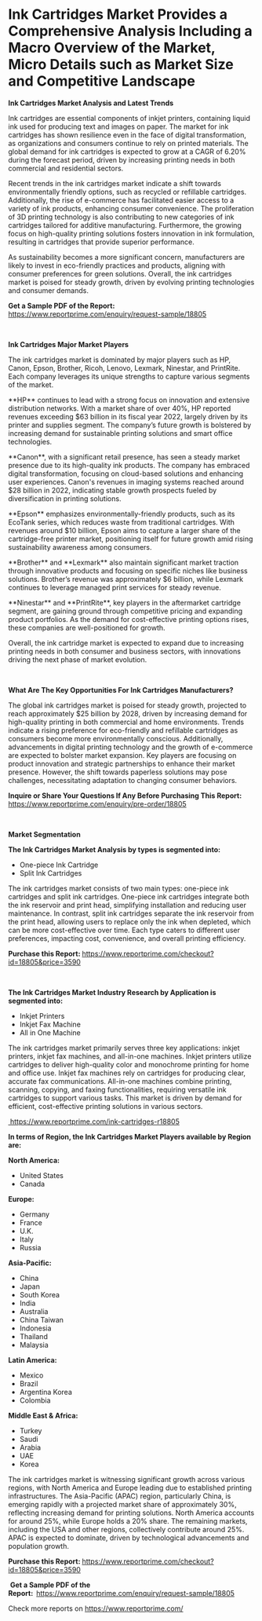 <p><h1>Ink Cartridges Market Provides a Comprehensive Analysis Including a Macro Overview of the Market, Micro Details such as Market Size and Competitive Landscape</h1></p><p><strong>Ink Cartridges Market Analysis and Latest Trends</strong></p>
<p><p>Ink cartridges are essential components of inkjet printers, containing liquid ink used for producing text and images on paper. The market for ink cartridges has shown resilience even in the face of digital transformation, as organizations and consumers continue to rely on printed materials. The global demand for ink cartridges is expected to grow at a CAGR of 6.20% during the forecast period, driven by increasing printing needs in both commercial and residential sectors.</p><p>Recent trends in the ink cartridges market indicate a shift towards environmentally friendly options, such as recycled or refillable cartridges. Additionally, the rise of e-commerce has facilitated easier access to a variety of ink products, enhancing consumer convenience. The proliferation of 3D printing technology is also contributing to new categories of ink cartridges tailored for additive manufacturing. Furthermore, the growing focus on high-quality printing solutions fosters innovation in ink formulation, resulting in cartridges that provide superior performance.</p><p>As sustainability becomes a more significant concern, manufacturers are likely to invest in eco-friendly practices and products, aligning with consumer preferences for green solutions. Overall, the ink cartridges market is poised for steady growth, driven by evolving printing technologies and consumer demands.</p></p>
<p><strong>Get a Sample PDF of the Report:&nbsp;</strong> <a href="https://www.reportprime.com/enquiry/request-sample/18805?utm_campaign=3074&utm_medium=2&utm_source=Github&utm_content=ia&utm_term=19032025&utm_id=ink-cartridges">https://www.reportprime.com/enquiry/request-sample/18805</a></p>
<p>&nbsp;</p>
<p><strong>Ink Cartridges Major Market Players</strong></p>
<p><p>The ink cartridges market is dominated by major players such as HP, Canon, Epson, Brother, Ricoh, Lenovo, Lexmark, Ninestar, and PrintRite. Each company leverages its unique strengths to capture various segments of the market.</p><p>**HP** continues to lead with a strong focus on innovation and extensive distribution networks. With a market share of over 40%, HP reported revenues exceeding $63 billion in its fiscal year 2022, largely driven by its printer and supplies segment. The company’s future growth is bolstered by increasing demand for sustainable printing solutions and smart office technologies.</p><p>**Canon**, with a significant retail presence, has seen a steady market presence due to its high-quality ink products. The company has embraced digital transformation, focusing on cloud-based solutions and enhancing user experiences. Canon's revenues in imaging systems reached around $28 billion in 2022, indicating stable growth prospects fueled by diversification in printing solutions.</p><p>**Epson** emphasizes environmentally-friendly products, such as its EcoTank series, which reduces waste from traditional cartridges. With revenues around $10 billion, Epson aims to capture a larger share of the cartridge-free printer market, positioning itself for future growth amid rising sustainability awareness among consumers.</p><p>**Brother** and **Lexmark** also maintain significant market traction through innovative products and focusing on specific niches like business solutions. Brother’s revenue was approximately $6 billion, while Lexmark continues to leverage managed print services for steady revenue.</p><p>**Ninestar** and **PrintRite**, key players in the aftermarket cartridge segment, are gaining ground through competitive pricing and expanding product portfolios. As the demand for cost-effective printing options rises, these companies are well-positioned for growth.</p><p>Overall, the ink cartridge market is expected to expand due to increasing printing needs in both consumer and business sectors, with innovations driving the next phase of market evolution.</p></p>
<p>&nbsp;</p>
<p><strong>What Are The Key Opportunities For Ink Cartridges Manufacturers?</strong></p>
<p><p>The global ink cartridges market is poised for steady growth, projected to reach approximately $25 billion by 2028, driven by increasing demand for high-quality printing in both commercial and home environments. Trends indicate a rising preference for eco-friendly and refillable cartridges as consumers become more environmentally conscious. Additionally, advancements in digital printing technology and the growth of e-commerce are expected to bolster market expansion. Key players are focusing on product innovation and strategic partnerships to enhance their market presence. However, the shift towards paperless solutions may pose challenges, necessitating adaptation to changing consumer behaviors.</p></p>
<p><strong>Inquire or Share Your Questions If Any Before Purchasing This Report:</strong> <a href="https://www.reportprime.com/enquiry/pre-order/18805?utm_campaign=3074&utm_medium=2&utm_source=Github&utm_content=ia&utm_term=19032025&utm_id=ink-cartridges">https://www.reportprime.com/enquiry/pre-order/18805</a></p>
<p>&nbsp;</p>
<p><strong>Market Segmentation</strong></p>
<p><strong>The Ink Cartridges Market Analysis by types is segmented into:</strong></p>
<p><ul><li>One-piece Ink Cartridge</li><li>Split Ink Cartridges</li></ul></p>
<p><p>The ink cartridges market consists of two main types: one-piece ink cartridges and split ink cartridges. One-piece ink cartridges integrate both the ink reservoir and print head, simplifying installation and reducing user maintenance. In contrast, split ink cartridges separate the ink reservoir from the print head, allowing users to replace only the ink when depleted, which can be more cost-effective over time. Each type caters to different user preferences, impacting cost, convenience, and overall printing efficiency.</p></p>
<p><strong>Purchase this Report:&nbsp;</strong><a href="https://www.reportprime.com/checkout?id=18805&price=3590&utm_campaign=3074&utm_medium=2&utm_source=Github&utm_content=ia&utm_term=19032025&utm_id=ink-cartridges">https://www.reportprime.com/checkout?id=18805&price=3590</a></p>
<p>&nbsp;</p>
<p><strong>The Ink Cartridges Market Industry Research by Application is segmented into:</strong></p>
<p><ul><li>Inkjet Printers</li><li>Inkjet Fax Machine</li><li>All in One Machine</li></ul></p>
<p><p>The ink cartridges market primarily serves three key applications: inkjet printers, inkjet fax machines, and all-in-one machines. Inkjet printers utilize cartridges to deliver high-quality color and monochrome printing for home and office use. Inkjet fax machines rely on cartridges for producing clear, accurate fax communications. All-in-one machines combine printing, scanning, copying, and faxing functionalities, requiring versatile ink cartridges to support various tasks. This market is driven by demand for efficient, cost-effective printing solutions in various sectors.</p></p>
<p><a href="https://www.reportprime.com/ink-cartridges-r18805?utm_campaign=3074&utm_medium=2&utm_source=Github&utm_content=ia&utm_term=19032025&utm_id=ink-cartridges">&nbsp;https://www.reportprime.com/ink-cartridges-r18805</a></p>
<p><strong>In terms of Region, the Ink Cartridges Market Players available by Region are:</strong></p>
<p>
    <p> <strong> North America: </strong>
        <ul>
            <li>United States</li>
            <li>Canada</li>
        </ul>
        </p> 
    <p> <strong> Europe: </strong>
        <ul>
            <li>Germany</li>
            <li>France</li>
            <li>U.K.</li>
            <li>Italy</li>
            <li>Russia</li>
        </ul>
        </p> 
    <p> <strong> Asia-Pacific: </strong>
        <ul>
            <li>China</li>
            <li>Japan</li>
            <li>South Korea</li>
            <li>India</li>
            <li>Australia</li>
            <li>China Taiwan</li>
            <li>Indonesia</li>
            <li>Thailand</li>
            <li>Malaysia</li>
        </ul>
        </p> 
    <p> <strong> Latin America: </strong>
        <ul>
            <li>Mexico</li>
            <li>Brazil</li>
            <li>Argentina Korea</li>
            <li>Colombia</li>
        </ul>
        </p> 
    <p> <strong> Middle East & Africa: </strong>
        <ul>
            <li>Turkey</li>
            <li>Saudi</li>
            <li>Arabia</li>
            <li>UAE</li>
            <li>Korea</li>
        </ul>
    </p>
    </p>
<p><p>The ink cartridges market is witnessing significant growth across various regions, with North America and Europe leading due to established printing infrastructures. The Asia-Pacific (APAC) region, particularly China, is emerging rapidly with a projected market share of approximately 30%, reflecting increasing demand for printing solutions. North America accounts for around 25%, while Europe holds a 20% share. The remaining markets, including the USA and other regions, collectively contribute around 25%. APAC is expected to dominate, driven by technological advancements and population growth.</p></p>
<p><strong>Purchase this Report: </strong><a href="https://www.reportprime.com/checkout?id=18805&price=3590&utm_campaign=3074&utm_medium=2&utm_source=Github&utm_content=ia&utm_term=19032025&utm_id=ink-cartridges">https://www.reportprime.com/checkout?id=18805&price=3590</a></p>
<p>&nbsp;<strong>Get a Sample PDF of the Report:&nbsp;&nbsp;</strong><a href="https://www.reportprime.com/enquiry/request-sample/18805?utm_campaign=3074&utm_medium=2&utm_source=Github&utm_content=ia&utm_term=19032025&utm_id=ink-cartridges">https://www.reportprime.com/enquiry/request-sample/18805</a></p>
<p><strong></strong></p>
<p>Check more reports on <a href="https://www.reportprime.com/?utm_campaign=3074&utm_medium=2&utm_source=Github&utm_content=ia&utm_term=19032025&utm_id=ink-cartridges">https://www.reportprime.com/</a></p>